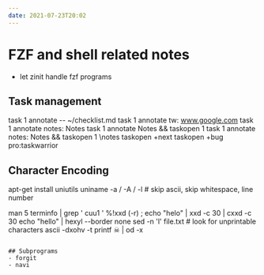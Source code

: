 ```yaml
---
date: 2021-07-23T20:02
---
```


# FZF and shell related notes

- let zinit handle fzf programs
<!-- vim notes, zsh/tmux/shell notes, todo -->


## Task management

task 1 annotate -- ~/checklist.md
task 1 annotate tw: www.google.com
task 1 annotate notes: Notes
task 1 annotate Notes && taskopen 1
task 1 annotate notes: Notes && taskopen 1 \\notes
taskopen +next
taskopen +bug pro:taskwarrior

## Character Encoding

apt-get install uniutils
uniname -a / -A / -l # skip ascii, skip whitespace, line number
<!-- infocmp writes escape as \E rather than \e or ^[ to find \e[A -->
<!-- infocmp -1x | grep -F '=\E[A,' # cuu1=\E[A, -->
man 5 terminfo | grep '  cuu1  '
%!xxd (-r) ;  echo "helo" | xxd -c 30 | cxxd -c 30
echo "hello" | hexyl --border none
sed -n 'l' file.txt # look for unprintable characters
ascii -dxohv -t
printf ☠ | od -x
```

## Subprograms
- forgit
- navi
